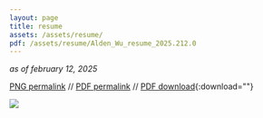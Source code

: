```yaml
---
layout: page
title: resume
assets: /assets/resume/
pdf: /assets/resume/Alden_Wu_resume_2025.212.0
---
```


*as of february 12, 2025*

[PNG permalink]({{page.pdf}}.png) // [PDF permalink]({{page.pdf}}.pdf) // [PDF download]({{page.pdf}}.pdf){:download=""}

![]({{page.pdf}}.png)
